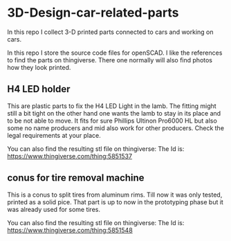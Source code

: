 # 3D-Design-car-related-parts
In this repo I collect 3-D printed parts connected to cars and working on cars.

In this repo I store the source code files for openSCAD. I like the references to find the parts on thingiverse. There one normally will also find photos how they look printed.

## H4 LED holder

This are plastic parts to fix the H4 LED Light in the lamb. The fitting might still a bit tight on the other hand one wants the lamb to stay in its place and to be not able to move.
It fits for sure Phillips Ultinon Pro6000 HL but also some no name producers and mid also work for other producers. Check the legal requirements at your place.

You can also find the resulting stl file on thingiverse: The Id is: https://www.thingiverse.com/thing:5851537

## conus for tire removal machine

This is a conus to split tires from aluminum rims. Till now it was only tested, printed as a solid pice. 
That part is up to now in the prototyping phase but it was already used for some tires.

You can also find the resulting stl file on thingiverse: The Id is:  https://www.thingiverse.com/thing:5851548
